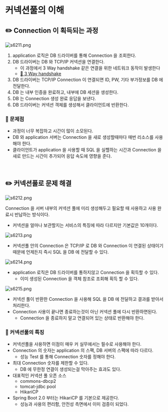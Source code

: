 # 커넥션풀의 이해

## ✏️ Connection 이 획득되는 과정

![s6211.png](%E1%84%8F%E1%85%A5%E1%84%82%E1%85%A6%E1%86%A8%E1%84%89%E1%85%A7%E1%86%AB%E1%84%91%E1%85%AE%E1%86%AF%E1%84%8B%E1%85%B4%20%E1%84%8B%E1%85%B5%E1%84%92%E1%85%A2%20525fbd01ab544933b281aa6972dec422/s6211.png)

1. application 로직은 DB 드라이버를 통해 Connection 을 조회한다.
2. DB 드라이버는 DB 와 TCP/IP 커넥션을 연결한다.
    - 이 과정에서 3 Way handshake 같은 연결을 위한 네트워크 동작이 발생한다
    - [🔗 3 Way handshake](https://github.com/choideakook/TIL/blob/main/Spring/5%20HTTP%20웹%20기본%20지식/1%20인터넷%20네트워크와%20웹%20브라우저%20요청의%20흐름/230119%201%20인터넷%20네트워크.md)
3. DB 드라이버는 TCP/IP Connection 이 연결되면 ID, PW, 기타 부가정보를 DB 에 전달한다.
4. DB 는 내부 인증을 완료하고, 내부에 DB 세션을 생성한다.
5. DB 는 Connection 생성 완료 응답을 보낸다.
6. DB 드라이버는 커넥션 객체를 생성해서 클라이언트에 반환한다.

### 📍 문제점

- 과정이 너무 복잡하고 시간이 많이 소모된다.
- DB 와 application 서버는 Connection 을 새로 생성할때마다 매번 리소스를 사용해야 한다.
- 클라이언트가 application 을 사용할 때 SQL 을 실핼하는 시간과 Connection 을 새로 만드는 시간이 추가되어 응답 속도에 영향을 준다.

<br>

## ✏️ 커넥션풀로 문제 해결

![s6212.png](%E1%84%8F%E1%85%A5%E1%84%82%E1%85%A6%E1%86%A8%E1%84%89%E1%85%A7%E1%86%AB%E1%84%91%E1%85%AE%E1%86%AF%E1%84%8B%E1%85%B4%20%E1%84%8B%E1%85%B5%E1%84%92%E1%85%A2%20525fbd01ab544933b281aa6972dec422/s6212.png)

Connection 을 서버 내부의 커넥션 풀에 미리 생성해두고 필요할 때 사용하고 사용 완료시 반납하는 방식이다.

- 커넥션을 얼마나 보관할지는 서비스의 특징에 따라 다르지만 기본값은 10개이다.

![s6213.png](%E1%84%8F%E1%85%A5%E1%84%82%E1%85%A6%E1%86%A8%E1%84%89%E1%85%A7%E1%86%AB%E1%84%91%E1%85%AE%E1%86%AF%E1%84%8B%E1%85%B4%20%E1%84%8B%E1%85%B5%E1%84%92%E1%85%A2%20525fbd01ab544933b281aa6972dec422/s6213.png)

- 커넥션풀 안의 Connection 은 TCP/IP 로 DB 와 Connection 이 연결된 상태이기 때문에 언제든지 즉시 SQL 을 DB 에 전달할 수 있다.

![s6214.png](%E1%84%8F%E1%85%A5%E1%84%82%E1%85%A6%E1%86%A8%E1%84%89%E1%85%A7%E1%86%AB%E1%84%91%E1%85%AE%E1%86%AF%E1%84%8B%E1%85%B4%20%E1%84%8B%E1%85%B5%E1%84%92%E1%85%A2%20525fbd01ab544933b281aa6972dec422/s6214.png)

- application 로직은 DB 드라이버를 통하지않고 Connection 을 획득할 수 있다.
    - 이미 생성된 Connection 을 객체 참조로 조회해 획득 할 수 있다.

![s6215.png](%E1%84%8F%E1%85%A5%E1%84%82%E1%85%A6%E1%86%A8%E1%84%89%E1%85%A7%E1%86%AB%E1%84%91%E1%85%AE%E1%86%AF%E1%84%8B%E1%85%B4%20%E1%84%8B%E1%85%B5%E1%84%92%E1%85%A2%20525fbd01ab544933b281aa6972dec422/s6215.png)

- 커넥션 풀이 반환한 Connection 을 사용해 SQL 을 DB 에 전달하고 결과를 받아서 처리한다.
- Connection 사용이 끝나면 종료하는것이 아닌 커넥션 풀에 다시 반환하면된다.
    - Connection 을 종료하지 말고 연결되어 있는 상태로 반환해야 한다.

### 📍 커넥션풀의 특징

- 커넥션풀을 사용하면 이점이 매우 커 실무에서는 필수로 사용해야 한다.
- Connection 의 숫자는 application 의 스팩, DB 서버의 스팩에 따라 다르다.
    - 성능 Test 를 통해 Connection 숫자를 정해야 한다.
- 최대 Connection 숫자를 제한할 수 있다.
    - DB 에 무한정 연결이 생성되는걸 막아주는 효과도 있다.
- 대표적인 커넥션 풀 오픈 소스
    - commons-dbcp2
    - tomcat-jdbc pool
    - HikariCP
- Spring Boot 2.0 부터는 HikariCP 를 기본으로 제공한다.
    - 성능과 사용의 편리함, 안전성 측면에서 이미 검증이 되었다.